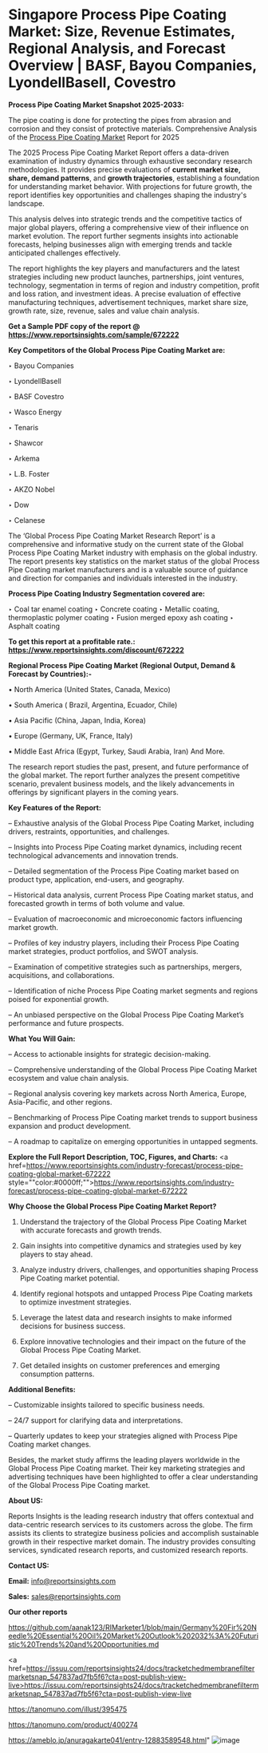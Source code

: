 # Singapore Process Pipe Coating Market: Size, Revenue Estimates, Regional Analysis, and Forecast Overview | BASF, Bayou Companies, LyondellBasell, Covestro

<strong>Process Pipe Coating Market Snapshot 2025-2033:</strong>

The pipe coating is done for protecting the pipes from abrasion and corrosion and they consist of protective materials. Comprehensive Analysis of the <a href=https://www.reportsinsights.com/sample/672222>Process Pipe Coating Market</a> Report for 2025

The 2025 Process Pipe Coating Market Report offers a data-driven examination of industry dynamics through exhaustive secondary research methodologies. It provides precise evaluations of <strong>current market size, share, demand patterns</strong>, and <strong>growth trajectories</strong>, establishing a foundation for understanding market behavior. With projections for future growth, the report identifies key opportunities and challenges shaping the industry's landscape.

This analysis delves into strategic trends and the competitive tactics of major global players, offering a comprehensive view of their influence on market evolution. The report further segments insights into actionable forecasts, helping businesses align with emerging trends and tackle anticipated challenges effectively.

The report highlights the key players and manufacturers and the latest strategies including new product launches, partnerships, joint ventures, technology, segmentation in terms of region and industry competition, profit and loss ration, and investment ideas. A precise evaluation of effective manufacturing techniques, advertisement techniques, market share size, growth rate, size, revenue, sales and value chain analysis.

<strong>Get a Sample PDF copy of the report @ <a href=https://www.reportsinsights.com/sample/672222 style=color:#0000ff;>https://www.reportsinsights.com/sample/672222</a></strong>

<strong>Key Competitors of the Global Process Pipe Coating Market are:</strong>

‣ Bayou Companies

‣ LyondellBasell

‣ BASF Covestro

‣ Wasco Energy

‣ Tenaris

‣ Shawcor

‣ Arkema

‣ L.B. Foster

‣ AKZO Nobel

‣ Dow

‣ Celanese

The ‘Global Process Pipe Coating Market Research Report’ is a comprehensive and informative study on the current state of the Global Process Pipe Coating Market industry with emphasis on the global industry. The report presents key statistics on the market status of the global Process Pipe Coating market manufacturers and is a valuable source of guidance and direction for companies and individuals interested in the industry.

<strong>Process Pipe Coating Industry Segmentation covered are:</strong>

‣ Coal tar enamel coating
‣ Concrete coating
‣ Metallic coating, thermoplastic polymer coating
‣ Fusion merged epoxy ash coating
‣ Asphalt coating

<strong>To get this report at a profitable rate.: <a href=https://www.reportsinsights.com/discount/672222 style=color:#0000ff;>https://www.reportsinsights.com/discount/672222</a></strong>

<strong>Regional Process Pipe Coating Market (Regional Output, Demand &amp; Forecast by Countries):-</strong>

• North America (United States, Canada, Mexico)

• South America ( Brazil, Argentina, Ecuador, Chile)

• Asia Pacific (China, Japan, India, Korea)

• Europe (Germany, UK, France, Italy)

• Middle East Africa (Egypt, Turkey, Saudi Arabia, Iran) And More.

The research report studies the past, present, and future performance of the global market. The report further analyzes the present competitive scenario, prevalent business models, and the likely advancements in offerings by significant players in the coming years.

<strong>Key Features of the Report:</strong>

– Exhaustive analysis of the Global Process Pipe Coating Market, including drivers, restraints, opportunities, and challenges.

– Insights into Process Pipe Coating market dynamics, including recent technological advancements and innovation trends.

– Detailed segmentation of the Process Pipe Coating market based on product type, application, end-users, and geography.

– Historical data analysis, current Process Pipe Coating market status, and forecasted growth in terms of both volume and value.

– Evaluation of macroeconomic and microeconomic factors influencing market growth.

– Profiles of key industry players, including their Process Pipe Coating market strategies, product portfolios, and SWOT analysis.

– Examination of competitive strategies such as partnerships, mergers, acquisitions, and collaborations.

– Identification of niche Process Pipe Coating market segments and regions poised for exponential growth.

– An unbiased perspective on the Global Process Pipe Coating Market’s performance and future prospects.

<strong>What You Will Gain:</strong>

– Access to actionable insights for strategic decision-making.

– Comprehensive understanding of the Global Process Pipe Coating Market ecosystem and value chain analysis.

– Regional analysis covering key markets across North America, Europe, Asia-Pacific, and other regions.

– Benchmarking of Process Pipe Coating market trends to support business expansion and product development.

– A roadmap to capitalize on emerging opportunities in untapped segments.

<strong>Explore the Full Report Description, TOC, Figures, and Charts:</strong>
<a href=https://www.reportsinsights.com/industry-forecast/process-pipe-coating-global-market-672222 style=""color:#0000ff;"">https://www.reportsinsights.com/industry-forecast/process-pipe-coating-global-market-672222</a>

<strong>Why Choose the Global Process Pipe Coating Market Report?</strong>

1. Understand the trajectory of the Global Process Pipe Coating Market with accurate forecasts and growth trends.

2. Gain insights into competitive dynamics and strategies used by key players to stay ahead.

3. Analyze industry drivers, challenges, and opportunities shaping Process Pipe Coating market potential.

4. Identify regional hotspots and untapped Process Pipe Coating markets to optimize investment strategies.

5. Leverage the latest data and research insights to make informed decisions for business success.

6. Explore innovative technologies and their impact on the future of the Global Process Pipe Coating Market.

7. Get detailed insights on customer preferences and emerging consumption patterns.

<strong>Additional Benefits:</strong>

– Customizable insights tailored to specific business needs.

– 24/7 support for clarifying data and interpretations.

– Quarterly updates to keep your strategies aligned with Process Pipe Coating market changes.

Besides, the market study affirms the leading players worldwide in the Global Process Pipe Coating market. Their key marketing strategies and advertising techniques have been highlighted to offer a clear understanding of the Global Process Pipe Coating market.

<strong><strong>About US</strong>:</strong>

Reports Insights is the leading research industry that offers contextual and data-centric research services to its customers across the globe. The firm assists its clients to strategize business policies and accomplish sustainable growth in their respective market domain. The industry provides consulting services, syndicated research reports, and customized research reports.

<strong>Contact US:</strong>

<p class=><b>Email:</b> <a href=mailto:info@reportsinsights.com>info@reportsinsights.com</a></p>
<p class=><b>Sales:</b> <a href=mailto:sales@reportsinsights.com>sales@reportsinsights.com</a></p>

<strong>Our other reports</strong>

<a href=https://github.com/aanak123/RIMarketer1/blob/main/Germany%20Fir%20Needle%20Essential%20Oil%20Market%20Outlook%202032%3A%20Futuristic%20Trends%20and%20Opportunities.md>https://github.com/aanak123/RIMarketer1/blob/main/Germany%20Fir%20Needle%20Essential%20Oil%20Market%20Outlook%202032%3A%20Futuristic%20Trends%20and%20Opportunities.md</a>

<a href=https://issuu.com/reportsinsights24/docs/tracketchedmembranefiltermarketsnap_547837ad7fb5f6?cta=post-publish-view-live>https://issuu.com/reportsinsights24/docs/tracketchedmembranefiltermarketsnap_547837ad7fb5f6?cta=post-publish-view-live</a>

<a href=https://tanomuno.com/illust/395475>https://tanomuno.com/illust/395475</a>

<a href=https://tanomuno.com/product/400274>https://tanomuno.com/product/400274</a>

<a href=https://ameblo.jp/anuragakarte041/entry-12883589548.html>https://ameblo.jp/anuragakarte041/entry-12883589548.html</a>"
![image](https://github.com/user-attachments/assets/442f8e99-c522-49ea-912e-4bcf72c866b9)
